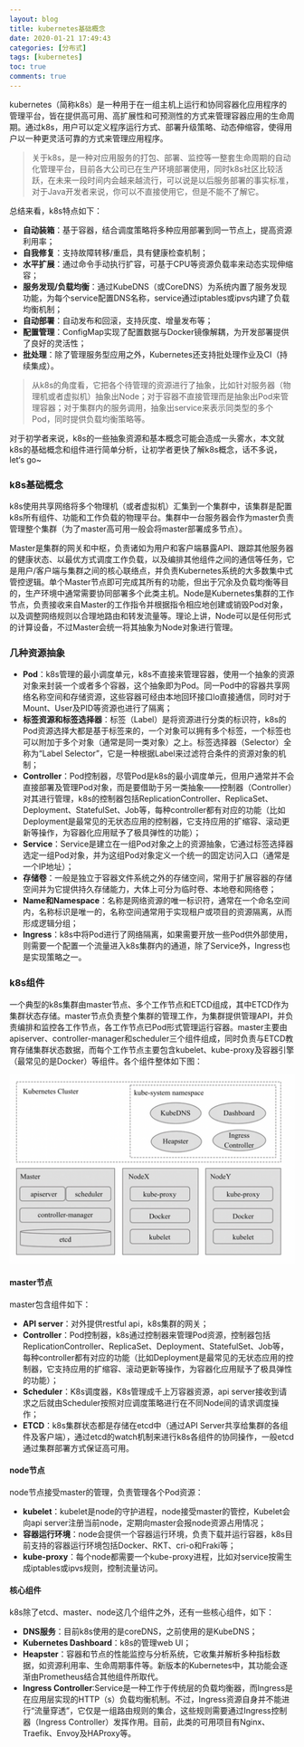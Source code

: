```yaml
---
layout: blog
title: kubernetes基础概念
date: 2020-01-21 17:49:43
categories: [分布式]
tags: [kubernetes]
toc: true
comments: true
---
```


kubernetes（简称k8s）是一种用于在一组主机上运行和协同容器化应用程序的管理平台，皆在提供高可用、高扩展性和可预测性的方式来管理容器应用的生命周期。通过k8s，用户可以定义程序运行方式、部署升级策略、动态伸缩容，使得用户以一种更灵活可靠的方式来管理应用程序。

> 关于k8s，是一种对应用服务的打包、部署、监控等一整套生命周期的自动化管理平台，目前各大公司已在生产环境部署使用，同时k8s社区比较活跃，在未来一段时间内会越来越流行，可以说是以后服务部署的事实标准，对于Java开发者来说，你可以不直接使用它，但是不能不了解它。

总结来看，k8s特点如下：

- **自动装箱**：基于容器，结合调度策略将多种应用部署到同一节点上，提高资源利用率；
- **自我修复**：支持故障转移/重启，具有健康检查机制；
- **水平扩展**：通过命令手动执行扩容，可基于CPU等资源负载率来动态实现伸缩容；
- **服务发现/负载均衡**：通过KubeDNS（或CoreDNS）为系统内置了服务发现功能，为每个service配置DNS名称，service通过iptables或ipvs内建了负载均衡机制；
- **自动部署**：自动发布和回滚，支持灰度、增量发布等；
- **配置管理**：ConfigMap实现了配置数据与Docker镜像解耦，为开发部署提供了良好的灵活性；
- **批处理**：除了管理服务型应用之外，Kubernetes还支持批处理作业及CI（持续集成）。

> 从k8s的角度看，它把各个待管理的资源进行了抽象，比如针对服务器（物理机或者虚拟机）抽象出Node；对于容器不直接管理而是抽象出Pod来管理容器；对于集群内的服务调用，抽象出service来表示同类型的多个Pod，同时提供负载均衡策略等。

对于初学者来说，k8s的一些抽象资源和基本概念可能会造成一头雾水，本文就k8s的基础概念和组件进行简单分析，让初学者更快了解k8s概念，话不多说，let‘s go~

### k8s基础概念

k8s使用共享网络将多个物理机（或者虚拟机）汇集到一个集群中，该集群是配置k8s所有组件、功能和工作负载的物理平台。集群中一台服务器会作为master负责管理整个集群（为了master高可用一般会将master部署成多节点）。

Master是集群的网关和中枢，负责诸如为用户和客户端暴露API、跟踪其他服务器的健康状态、以最优方式调度工作负载，以及编排其他组件之间的通信等任务，它是用户/客户端与集群之间的核心联络点，并负责Kubernetes系统的大多数集中式管控逻辑。单个Master节点即可完成其所有的功能，但出于冗余及负载均衡等目的，生产环境中通常需要协同部署多个此类主机。Node是Kubernetes集群的工作节点，负责接收来自Master的工作指令并根据指令相应地创建或销毁Pod对象，以及调整网络规则以合理地路由和转发流量等。理论上讲，Node可以是任何形式的计算设备，不过Master会统一将其抽象为Node对象进行管理。

### 几种资源抽象

- **Pod**：k8s管理的最小调度单元，k8s不直接来管理容器，使用一个抽象的资源对象来封装一个或者多个容器，这个抽象即为Pod。同一Pod中的容器共享网络名称空间和存储资源，这些容器可经由本地回环接口lo直接通信，同时对于Mount、User及PID等资源也进行了隔离；
- **标签资源和标签选择器**：标签（Label）是将资源进行分类的标识符，k8s的Pod资源选择大都是基于标签来的，一个对象可以拥有多个标签，一个标签也可以附加于多个对象（通常是同一类对象）之上。标签选择器（Selector）全称为“Label Selector”，它是一种根据Label来过滤符合条件的资源对象的机制；
- **Controller**：Pod控制器，尽管Pod是k8s的最小调度单元，但用户通常并不会直接部署及管理Pod对象，而是要借助于另一类抽象——控制器（Controller）对其进行管理，k8s的控制器包括ReplicationController、ReplicaSet、Deployment、StatefulSet、Job等，每种controller都有对应的功能（比如Deployment是最常见的无状态应用的控制器，它支持应用的扩缩容、滚动更新等操作，为容器化应用赋予了极具弹性的功能）；
- **Service**：Service是建立在一组Pod对象之上的资源抽象，它通过标签选择器选定一组Pod对象，并为这组Pod对象定义一个统一的固定访问入口（通常是一个IP地址）；
- **存储卷**：一般是独立于容器文件系统之外的存储空间，常用于扩展容器的存储空间并为它提供持久存储能力，大体上可分为临时卷、本地卷和网络卷；
- **Name和Namespace**：名称是网络资源的唯一标识符，通常在一个命名空间内，名称标识是唯一的，名称空间通常用于实现租户或项目的资源隔离，从而形成逻辑分组；
- **Ingress**：k8s中将Pod进行了网络隔离，如果需要开放一些Pod供外部使用，则需要一个配置一个流量进入k8s集群内的通道，除了Service外，Ingress也是实现策略之一。

### k8s组件

一个典型的k8s集群由master节点、多个工作节点和ETCD组成，其中ETCD作为集群状态存储。master节点负责整个集群的管理工作，为集群提供管理API，并负责编排和监控各工作节点，各工作节点已Pod形式管理运行容器。master主要由apiserver、controller-manager和scheduler三个组件组成，同时负责与ETCD教育存储集群状态数据，而每个工作节点主要包含kubelet、kube-proxy及容器引擎（最常见的是Docker）等组件。各个组件整体如下图：

![](_image/kubernetes基础概念/image-20200120214102347.png)

#### master节点

master包含组件如下：

- **API server**：对外提供restful api，k8s集群的网关；
- **Controller**：Pod控制器，k8s通过控制器来管理Pod资源，控制器包括ReplicationController、ReplicaSet、Deployment、StatefulSet、Job等，每种controller都有对应的功能（比如Deployment是最常见的无状态应用的控制器，它支持应用的扩缩容、滚动更新等操作，为容器化应用赋予了极具弹性的功能）；
- **Scheduler**：K8s调度器，K8s管理成千上万容器资源，api server接收到请求之后就由Scheduler按照对应调度策略进行在不同Node间的请求调度操作；
- **ETCD**：k8s集群状态都是存储在etcd中（通过API Server共享给集群的各组件及客户端），通过etcd的watch机制来进行k8s各组件的协同操作，一般etcd通过集群部署方式保证高可用。

#### node节点

node节点接受master的管理，负责管理各个Pod资源：

- **kubelet**：kubelet是node的守护进程，node接受master的管控，Kubelet会向api server注册当前node，定期向master会报node资源占用情况；
- **容器运行环境**：node会提供一个容器运行环境，负责下载并运行容器，k8s目前支持的容器运行环境包括Docker、RKT、cri-o和Fraki等；
- **kube-proxy**：每个node都需要一个kube-proxy进程，比如对service按需生成iptables或ipvs规则，控制流量访问。

#### 核心组件

k8s除了etcd、master、node这几个组件之外，还有一些核心组件，如下：

- **DNS服务**：目前k8s使用的是coreDNS，之前使用的是KubeDNS；
- **Kubernetes Dashboard**：k8s的管理web UI；
- **Heapster**：容器和节点的性能监控与分析系统，它收集并解析多种指标数据，如资源利用率、生命周期事件等。新版本的Kubernetes中，其功能会逐渐由Prometheus结合其他组件所取代。
- **Ingress Controller**:Service是一种工作于传统层的负载均衡器，而Ingress是在应用层实现的HTTP（s）负载均衡机制。不过，Ingress资源自身并不能进行“流量穿透”，它仅是一组路由规则的集合，这些规则需要通过Ingress控制器（Ingress Controller）发挥作用。目前，此类的可用项目有Nginx、Traefik、Envoy及HAProxy等。

